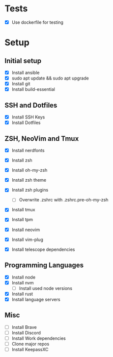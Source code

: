 # Tests

- [X] Use dockerfile for testing

# Setup

## Initial setup

- [x] Install ansible
- [x] sudo apt update && sudo apt upgrade
- [x] Install git
- [x] Install build-essential

## SSH and Dotfiles

- [x] Install SSH Keys
- [X] Install Dotfiles

## ZSH, NeoVim and Tmux

- [X] Install nerdfonts
- [X] Install zsh
- [X] Install oh-my-zsh
- [X] Install zsh theme
- [X] Install zsh plugins
    - [ ] Overwrite .zshrc with .zshrc.pre-oh-my-zsh

- [x] Install tmux
- [X] Install tpm

- [X] Install neovim
- [X] Install vim-plug
- [X] Install telescope dependencies


## Programming Languages

- [x] Install node
- [X] Install nvm
    - [ ] Install used node versions
- [X] Install rust
- [x] Install language servers

## Misc

- [ ] Install Brave
- [ ] Install Discord
- [ ] Install Work dependencies
- [ ] Clone major repos
- [ ] Install KeepassXC
